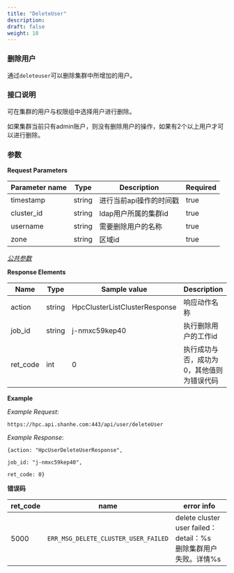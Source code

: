 ```yaml
---
title: "DeleteUser"
description: 
draft: false
weight: 10
---
```


### 删除用户

通过`deleteuser`可以删除集群中所增加的用户。

### **接口说明**

可在集群的用户与权限组中选择用户进行删除。

如果集群当前只有admin账户，则没有删除用户的操作，如果有2个以上用户才可以进行删除。

### 参数

**Request Parameters**

| Parameter name | Type | Description             | Required |
| --- | --- | --- | --- |
| timestamp      | string | 进行当前api操作的时间戳 | true |
| cluster_id     | string | ldap用户所属的集群id    | true |
| username       | string | 需要删除用户的名称      | true  |
| zone           | string | 区域id                  | true              |

[_公共参数_](../../../parameters/)

**Response Elements**

| Name | Type | Sample value | Description |
| --- | --- | --- | --- |
| action | string | HpcClusterListClusterResponse | 响应动作名称 |
| job_id   | string | j-nmxc59kep40                 | 执行删除用户的工作id                      |
| ret_code | int | 0 | 执行成功与否，成功为0，其他值则为错误代码 |

**Example**

_Example Request_:

```
https://hpc.api.shanhe.com:443/api/user/deleteUser
```

_Example Response_:

```
{action: "HpcUserDeleteUserResponse",

job_id: "j-nmxc59kep40",

ret_code: 0}
```

**错误码**

| ret_code | name                                 | error info                                                   |
| -------- | ------------------------------------ | ------------------------------------------------------------ |
| 5000     | `ERR_MSG_DELETE_CLUSTER_USER_FAILED` | delete cluster user failed：detail：%s<br>删除集群用户失败。详情%s</br> |

